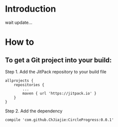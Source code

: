 # Introduction #

wait update...
# How to #
## To get a Git project into your build: ##
Step 1. Add the JitPack repository to your build file

    allprojects {
		repositories {
			...
			maven { url 'https://jitpack.io' }
		}
	}

Step 2. Add the dependency

	compile 'com.github.ChJiajie:CircleProgress:0.0.1'